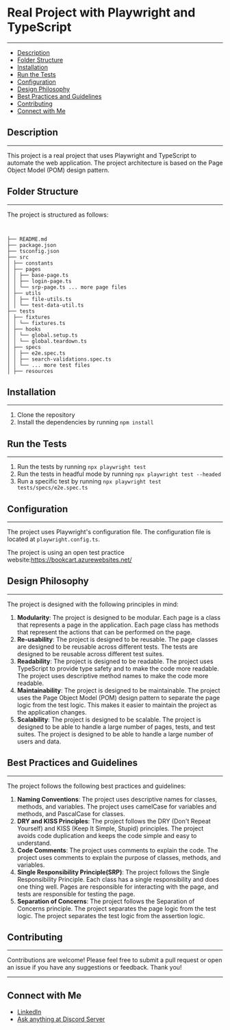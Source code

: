 # Real Project with Playwright and TypeScript

***

* [Description](#description)
* [Folder Structure](#folder-structure)
* [Installation](#installation)
* [Run the Tests](#run-the-tests)
* [Configuration](#configuration)
* [Design Philosophy](#design-philosophy)
* [Best Practices and Guidelines](#best-practices-and-guidelines)
* [Contributing](#contributing)
* [Connect with Me](#connect-with-me)

## Description

***

This project is a real project that uses Playwright and TypeScript to automate the web application.
The project architecture is based on the Page Object Model (POM) design pattern.

## Folder Structure

***

The project is structured as follows:

```plaintext


├── README.md
├── package.json
├── tsconfig.json
├── src
│ ├── constants
│ ├── pages
│ │ ├── base-page.ts
│ │ ├── login-page.ts
│ │ └── srp-page.ts ... more page files
│ ├── utils
│ │ ├── file-utils.ts
│ │ └── test-data-util.ts
├── tests
│ ├── fixtures
│ │ └── fixtures.ts
│ ├── hooks
│ │ └── global.setup.ts
│ │ └── global.teardown.ts
│ ├── specs
│ │ ├── e2e.spec.ts
│ │ ├── search-validations.spec.ts
│ │ └── ... more test files
│ ├── resources

```

## Installation

***

1. Clone the repository
2. Install the dependencies by running `npm install`

## Run the Tests

***

1. Run the tests by running `npx playwright test`
2. Run the tests in headful mode by running `npx playwright test --headed`
3. Run a specific test by running `npx playwright test tests/specs/e2e.spec.ts`

## Configuration

***

The project uses Playwright's configuration file. The configuration file is located at `playwright.config.ts`.

The project is using an open test practice website:<https://bookcart.azurewebsites.net/>

## Design Philosophy

***

The project is designed with the following principles in mind:

1. **Modularity**: The project is designed to be modular. Each page is a class that represents a page in the
   application. Each page class has methods that represent the actions that can be performed on the page.
2. **Re-usability**: The project is designed to be reusable. The page classes are designed to be reusable across
   different tests. The tests are designed to be reusable across different test suites.
3. **Readability**: The project is designed to be readable. The project uses TypeScript to provide type safety
   and to make the code more readable. The project uses descriptive method names to make the code more readable.
4. **Maintainability**: The project is designed to be maintainable. The project uses the Page Object Model (POM)
   design pattern to separate the page logic from the test logic. This makes it easier to maintain the project
   as the application changes.
5. **Scalability**: The project is designed to be scalable. The project is designed to be able to handle a large
   number of pages, tests, and test suites. The project is designed to be able to handle a large number of users
   and data.

## Best Practices and Guidelines

***

The project follows the following best practices and guidelines:

1. **Naming Conventions**: The project uses descriptive names for classes, methods, and variables. The project uses
   camelCase for variables and methods, and PascalCase for classes.
2. **DRY and KISS Principles**: The project follows the DRY (Don't Repeat Yourself) and KISS (Keep It Simple,
   Stupid) principles. The project avoids code duplication and keeps the code simple and easy to understand.
3. **Code Comments**: The project uses comments to explain the code. The project uses comments to explain the
   purpose of classes, methods, and variables.
4. **Single Responsibility Principle(SRP)**: The project follows the Single Responsibility Principle. Each class has a
   single responsibility and does one thing well. Pages are responsible for interacting with the page, and tests are
   responsible for testing the page.
5. **Separation of Concerns**: The project follows the Separation of Concerns principle. The project separates the
   page logic from the test logic. The project separates the test logic from the assertion logic.

## Contributing

***

Contributions are welcome! Please feel free to submit a pull request or open an issue if you have any suggestions or
feedback. Thank you!
***

## Connect with Me

* [LinkedIn](https://www.linkedin.com/in/akashch/)
* [Ask anything at Discord Server](https://discord.gg/hStwWQbPDw)
